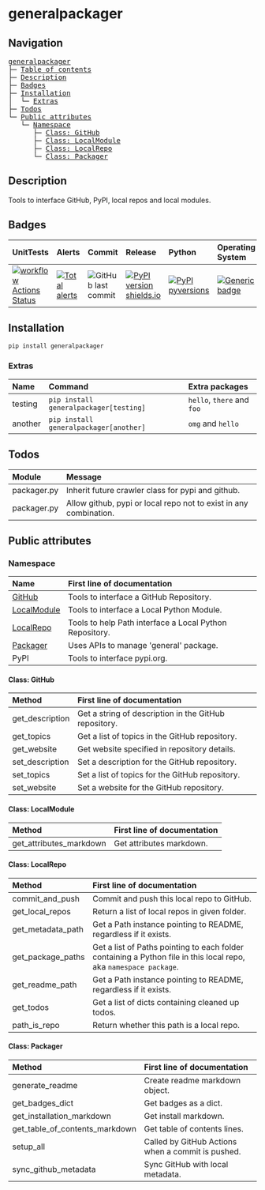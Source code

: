 # generalpackager

## Navigation
<pre>
<a href='#generalpackager'>generalpackager</a>  
├─ <a href='#Table-of-contents'>Table of contents</a>  
├─ <a href='#Description'>Description</a>  
├─ <a href='#Badges'>Badges</a>  
├─ <a href='#Installation'>Installation</a>  
│  └─ <a href='#Extras'>Extras</a>  
├─ <a href='#Todos'>Todos</a>  
└─ <a href='#Public-attributes'>Public attributes</a>  
   └─ <a href='#Namespace'>Namespace</a>  
      ├─ <a href='#Class-GitHub'>Class: GitHub</a>  
      ├─ <a href='#Class-LocalModule'>Class: LocalModule</a>  
      ├─ <a href='#Class-LocalRepo'>Class: LocalRepo</a>  
      └─ <a href='#Class-Packager'>Class: Packager</a>
</pre>

## Description
Tools to interface GitHub, PyPI, local repos and local modules.

## Badges
| UnitTests                                                                                                                                                               | Alerts                                                                                                                                                                                | Commit                                                                                          | Release                                                                                                                    | Python                                                                                                                          | Operating System                                                                                                              |
|:------------------------------------------------------------------------------------------------------------------------------------------------------------------------|:--------------------------------------------------------------------------------------------------------------------------------------------------------------------------------------|:------------------------------------------------------------------------------------------------|:---------------------------------------------------------------------------------------------------------------------------|:--------------------------------------------------------------------------------------------------------------------------------|:------------------------------------------------------------------------------------------------------------------------------|
| [![workflow Actions Status](https://github.com/ManderaGeneral/generalpackager/workflows/workflow/badge.svg)](https://github.com/ManderaGeneral/generalpackager/actions) | [![Total alerts](https://img.shields.io/lgtm/alerts/g/ManderaGeneral/generalpackager.svg?logo=lgtm&logoWidth=18)](https://lgtm.com/projects/g/ManderaGeneral/generalpackager/alerts/) | ![GitHub last commit](https://img.shields.io/github/last-commit/ManderaGeneral/generalpackager) | [![PyPI version shields.io](https://img.shields.io/pypi/v/generalpackager.svg)](https://pypi.org/project/generalpackager/) | [![PyPI pyversions](https://img.shields.io/pypi/pyversions/generalpackager.svg)](https://pypi.python.org/pypi/generalpackager/) | [![Generic badge](https://img.shields.io/badge/platforms-Windows%20%7C%20Ubuntu%20%7C%20MacOS-blue.svg)](https://shields.io/) |

## Installation
```
pip install generalpackager
```

### Extras
| Name    | Command                                | Extra packages             |
|:--------|:---------------------------------------|:---------------------------|
| testing | `pip install generalpackager[testing]` | `hello`, `there` and `foo` |
| another | `pip install generalpackager[another]` | `omg` and `hello`          |

## Todos
| Module      | Message                                                           |
|:------------|:------------------------------------------------------------------|
| packager.py | Inherit future crawler class for pypi and github.                 |
| packager.py | Allow github, pypi or local repo not to exist in any combination. |

## Public attributes

### Namespace
| Name                              | First line of documentation                             |
|:----------------------------------|:--------------------------------------------------------|
| [GitHub](#Class-GitHub)           | Tools to interface a GitHub Repository.                 |
| [LocalModule](#Class-LocalModule) | Tools to interface a Local Python Module.               |
| [LocalRepo](#Class-LocalRepo)     | Tools to help Path interface a Local Python Repository. |
| [Packager](#Class-Packager)       | Uses APIs to manage 'general' package.                  |
| PyPI                              | Tools to interface pypi.org.                            |

#### Class: GitHub
| Method          | First line of documentation                           |
|:----------------|:------------------------------------------------------|
| get_description | Get a string of description in the GitHub repository. |
| get_topics      | Get a list of topics in the GitHub repository.        |
| get_website     | Get website specified in repository details.          |
| set_description | Set a description for the GitHub repository.          |
| set_topics      | Set a list of topics for the GitHub repository.       |
| set_website     | Set a website for the GitHub repository.              |

#### Class: LocalModule
| Method                  | First line of documentation   |
|:------------------------|:------------------------------|
| get_attributes_markdown | Get attributes markdown.      |

#### Class: LocalRepo
| Method            | First line of documentation                                                                                       |
|:------------------|:------------------------------------------------------------------------------------------------------------------|
| commit_and_push   | Commit and push this local repo to GitHub.                                                                        |
| get_local_repos   | Return a list of local repos in given folder.                                                                     |
| get_metadata_path | Get a Path instance pointing to README, regardless if it exists.                                                  |
| get_package_paths | Get a list of Paths pointing to each folder containing a Python file in this local repo, aka `namespace package`. |
| get_readme_path   | Get a Path instance pointing to README, regardless if it exists.                                                  |
| get_todos         | Get a list of dicts containing cleaned up todos.                                                                  |
| path_is_repo      | Return whether this path is a local repo.                                                                         |

#### Class: Packager
| Method                         | First line of documentation                       |
|:-------------------------------|:--------------------------------------------------|
| generate_readme                | Create readme markdown object.                    |
| get_badges_dict                | Get badges as a dict.                             |
| get_installation_markdown      | Get install markdown.                             |
| get_table_of_contents_markdown | Get table of contents lines.                      |
| setup_all                      | Called by GitHub Actions when a commit is pushed. |
| sync_github_metadata           | Sync GitHub with local metadata.                  |